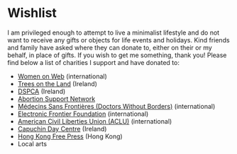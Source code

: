# Wishlist

I am privileged enough to attempt to live a minimalist lifestyle and do not want to receive any gifts or objects for life events and holidays. Kind friends and family have asked where they can donate to, either on their or my behalf, in place of gifts. If you wish to get me something, thank you! Please find below a list of charities I support and have donated to:

* [Women on Web](https://www.womenonweb.org/en/donate) (international)
* [Trees on the Land](https://www.treesontheland.com/donate-sponsor) (Ireland)
* [DSPCA](https://www.dspca.ie/donate/) (Ireland)
* [Abortion Support Network](https://www.asn.org.uk/donate/)
* [Médecins Sans Frontières (Doctors Without Borders)](https://www.msf.org) (international)
* [Electronic Frontier Foundation](https://supporters.eff.org/donate/join-4) (international)
* [American Civil Liberties Union (ACLU)](https://action.aclu.org/give/donate-to-aclu-multistep) (international)
* [Capuchin Day Centre](https://www.capuchindaycentre.ie/Capuchin_Day_Centre_2013/Capuchin_Day_Centre_-_Donations.html) (Ireland)
* [Hong Kong Free Press](https://www.hongkongfp.com/support-hkfp/) (Hong Kong)
* Local arts
